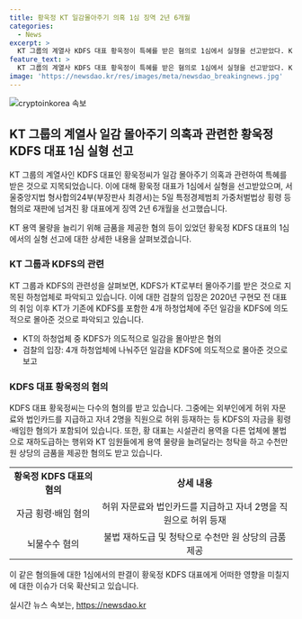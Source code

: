 ```yaml
---
title: 황욱정 KT 일감몰아주기 의혹 1심 징역 2년 6개월
categories:
  - News
excerpt: >
  KT 그룹의 계열사 KDFS 대표 황욱정이 특혜를 받은 혐의로 1심에서 실형을 선고받았다. KT의 일감을 몰아준 것으로 지목된 KDFS는 황 대표가 금품을 제공한 혐의를 받아왔다. 검찰은 일감 몰아주기를 의도적으로 이뤄낸 것으로 밝혀냈는데, 황 대표는 자문료와 법인카드를 허위로 사용하고 횡령·배임한 혐의도 받았다. 더불어, 다른 업체에 용역을 불법 재하도급하거나 KT 임원들에게 청탁을 한 혐의도 있다. 황 대표는 1월에 보석으로 풀려났고, 더팩트는 계속해서 제보를 기다리고 있다. (요약문)
feature_text: >
  KT 그룹의 계열사 KDFS 대표 황욱정이 특혜를 받은 혐의로 1심에서 실형을 선고받았다. KT의 일감을 몰아준 것으로 지목된 KDFS는 황 대표가 금품을 제공한 혐의를 받아왔다. 검찰은 일감 몰아주기를 의도적으로 이뤄낸 것으로 밝혀냈는데, 황 대표는 자문료와 법인카드를 허위로 사용하고 횡령·배임한 혐의도 받았다. 더불어, 다른 업체에 용역을 불법 재하도급하거나 KT 임원들에게 청탁을 한 혐의도 있다. 황 대표는 1월에 보석으로 풀려났고, 더팩트는 계속해서 제보를 기다리고 있다. (요약문)
image: 'https://newsdao.kr/res/images/meta/newsdao_breakingnews.jpg'
---
```


<p><img src="https://newsdao.kr/res/images/meta/newsdao_breakingnews.jpg" alt="cryptoinkorea 속보" /></p>

<h2 data-ke-size="size26">KT 그룹의 계열사 일감 몰아주기 의혹과 관련한 황욱정 KDFS 대표 1심 실형 선고</h2>

<p>KT 그룹의 계열사인 KDFS 대표인 황욱정씨가 일감 몰아주기 의혹과 관련하여 특혜를 받은 것으로 지목되었습니다. 이에 대해 황욱정 대표가 1심에서 실형을 선고받았으며, 서울중앙지법 형사합의24부(부장판사 최경서)는 5일 특정경제범죄 가중처벌법상 횡령 등 혐의로 재판에 넘겨진 황 대표에게 징역 2년 6개월을 선고했습니다.</p>

<p data-ke-size="size16">KT 용역 물량을 늘리기 위해 금품을 제공한 혐의 등이 있었던 황욱정 KDFS 대표의 1심에서의 실형 선고에 대한 상세한 내용을 살펴보겠습니다.</p>

<h3>KT 그룹과 KDFS의 관련</h3>

<p>KT 그룹과 KDFS의 관련성을 살펴보면, KDFS가 KT로부터 몰아주기를 받은 것으로 지목된 하청업체로 파악되고 있습니다. 이에 대한 검찰의 입장은 2020년 구현모 전 대표의 취임 이후 KT가 기존에 KDFS를 포함한 4개 하청업체에 주던 일감을 KDFS에 의도적으로 몰아준 것으로 파악되고 있습니다.</p>

<ul>
    <li>KT의 하청업체 중 KDFS가 의도적으로 일감을 몰아받은 혐의</li>
    <li>검찰의 입장: 4개 하청업체에 나눠주던 일감을 KDFS에 의도적으로 몰아준 것으로 보고</li>
</ul>

<h3>KDFS 대표 황욱정의 혐의</h3>

<p>KDFS 대표 황욱정씨는 다수의 혐의를 받고 있습니다. 그중에는 외부인에게 허위 자문료와 법인카드를 지급하고 자녀 2명을 직원으로 허위 등재하는 등 KDFS의 자금을 횡령·배임한 혐의가 포함되어 있습니다. 또한, 황 대표는 시설관리 용역을 다른 업체에 불법으로 재하도급하는 행위와 KT 임원들에게 용역 물량을 늘려달라는 청탁을 하고 수천만 원 상당의 금품을 제공한 혐의도 받고 있습니다.</p>

<table>
    <tr>
        <td style="text-align: center; height: 17px;"><b>황욱정 KDFS 대표의 혐의</b></td>
        <td style="text-align: center; height: 17px;"><b>상세 내용</b></td>
    </tr>
    <tr>
        <td style="text-align: center; height: 17px;">자금 횡령·배임 혐의</td>
        <td style="text-align: center; height: 17px;">허위 자문료와 법인카드를 지급하고 자녀 2명을 직원으로 허위 등재</td>
    </tr>
    <tr>
        <td style="text-align: center; height: 17px;">뇌물수수 혐의</td>
        <td style="text-align: center; height: 17px;">불법 재하도급 및 청탁으로 수천만 원 상당의 금품 제공</td>
    </tr>
</table>

<p data-ke-size="size16">이 같은 혐의들에 대한 1심에서의 판결이 황욱정 KDFS 대표에게 어떠한 영향을 미칠지에 대한 이슈가 더욱 확산되고 있습니다.</p>
실시간 뉴스 속보는, <a href="https://newsdao.kr" rel="dofollow">https://newsdao.kr</a>


